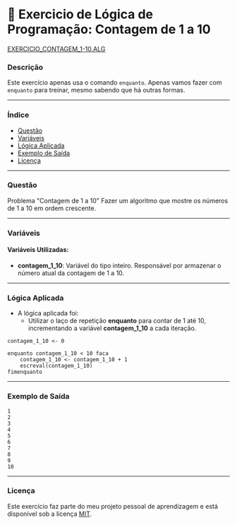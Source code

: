 
# 🚀 Exercicio de Lógica de Programação: Contagem de 1 a 10

<a href="/logica-de-programação/VisualG_Portugol/Estrutura_Repetitiva/Exercicios_Enquanto/exercicio_contagem_1-10/exercicio_contagem_1-10.alg">EXERCICIO_CONTAGEM_1-10.ALG</a>

### Descrição

Este exercício apenas usa o comando `enquanto`. Apenas vamos fazer com `enquanto` para treinar, mesmo sabendo que há outras formas.

---

### Índice

- [Questão](#questão)
- [Variáveis](#variáveis)
- [Lógica Aplicada](#lógica-aplicada)
- [Exemplo de Saída](#exemplo-de-saída)
- [Licença](#licença)

---

### Questão

Problema "Contagem de 1 a 10"
Fazer um algoritmo que mostre os números de 1 a 10 em ordem crescente.

---

### Variáveis

#### Variáveis Utilizadas:

- **contagem_1_10**: Variável do tipo inteiro. Responsável por armazenar o número atual da contagem de 1 a 10.

---

### Lógica Aplicada

- A lógica aplicada foi:
  - Utilizar o laço de repetição **enquanto** para contar de 1 até 10, incrementando a variável **contagem_1_10** a cada iteração.

```alg
contagem_1_10 <- 0

enquanto contagem_1_10 < 10 faca
    contagem_1_10 <- contagem_1_10 + 1
    escreval(contagem_1_10)
fimenquanto
```

---

### Exemplo de Saída

```
1
2
3
4
5
6
7
8
9
10
```

---


### Licença

Este exercício faz parte do meu projeto pessoal de aprendizagem e está disponível sob a licença [MIT](/LICENSE.md).
